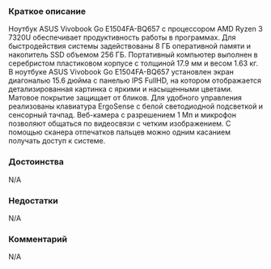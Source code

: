 ### **Краткое описание**
Ноутбук ASUS Vivobook Go E1504FA-BQ657 с процессором AMD Ryzen 3 7320U обеспечивает продуктивность работы в программах. Для быстродействия системы задействованы 8 ГБ оперативной памяти и накопитель SSD объемом 256 ГБ. Портативный компьютер выполнен в серебристом пластиковом корпусе с толщиной 17.9 мм и весом 1.63 кг.  В ноутбуке ASUS Vivobook Go E1504FA-BQ657 установлен экран диагональю 15.6 дюйма с панелью IPS FullHD, на котором отображается детализированная картинка с яркими и насыщенными цветами. Матовое покрытие защищает от бликов. Для удобного управления реализованы клавиатура ErgoSense с белой светодиодной подсветкой и сенсорный тачпад. Веб-камера с разрешением 1 Мп и микрофон позволяют общаться по видеосвязи с четким изображением. С помощью сканера отпечатков пальцев можно одним касанием получать доступ к системе.

### **Достоинства**
N/A

### **Недостатки**
N/A

### **Комментарий**
N/A
